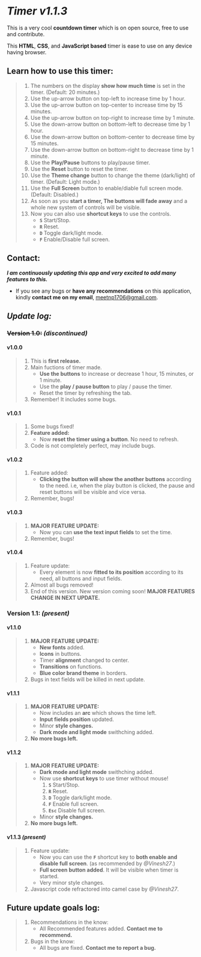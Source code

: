 # ***Timer v1.1.3***

This is a very cool **countdown timer** which is on open source, free to use and contribute.

This **HTML**, **CSS**, and **JavaScript based** timer is ease to use on any device having browser.


## Learn how to use this timer:

> 1. The numbers on the display **show how much time** is set in the timer. (Default: 20 minutes.)
> 2. Use the up-arrow button on top-left to increase time by 1 hour.
> 3. Use the up-arrow button on top-center to increase time by 15 minutes.
> 4. Use the up-arrow button on top-right to increase time by 1 minute.
> 5. Use the down-arrow button on bottom-left to decrease time by 1 hour.
> 6. Use the down-arrow button on bottom-center to decrease time by 15 minutes.
> 7. Use the down-arrow button on bottom-right to decrease time by 1 minute.
> 8. Use the **Play/Pause** buttons to play/pause timer.
> 9. Use the **Reset** button to reset the timer.
> 10. Use the **Theme change** button to change the theme (dark/light) of timer. (Default: Light mode.)
> 11. Use the **Full Screen** button to enable/diable full screen mode. (Default: Disabled.)
> 12. As soon as you **start a timer, The buttons will fade away** and a whole new system of controls will be visible.
> 13. Now you can also use **shortcut keys** to use the controls.
>     - **```S```** Start/Stop.
>     - **```R```** Reset.
>     - **```D```** Toggle dark/light mode.
>     - **```F```** Enable/Disable full screen.


## Contact:
_**I am continuously updating this app and very excited to add many features to this.**_
- If you see any bugs or **have any recommendations** on this application, kindly **contact me on my email**, meetnp1706@gmail.com.

## **_Update log:_**


### ~~Version 1.0:~~ _(discontinued)_


#### v1.0.0 
> 1. This is **first release.** 
> 2. Main fuctions of timer made.
>    - **Use the buttons** to increase or decrease 1 hour, 15 minutes, or 1 minute.
>    - Use the **play / pause button** to play / pause the timer.
>    - Reset the timer by refreshing the tab.
> 3. Remember! It includes some bugs.


#### v1.0.1
> 1. Some bugs fixed!
> 2. **Feature added:** 
>    - Now **reset the timer using a button**. No need to refresh.
> 3. Code is not completely perfect, may include bugs.


#### v1.0.2
> 1. Feature added:
>    - **Clicking the button will show the another buttons** according to the need. i.e, when the play button is clicked, the pause and reset buttons will be visible and vice versa. 
> 2. Remember, bugs!


#### v1.0.3
> 1. **MAJOR FEATURE UPDATE:**
>    - Now you can **use the text input fields** to set the time. 
> 2. Remember, bugs!


#### v1.0.4
> 1. Feature update:
>    - Every element is now **fitted to its position** according to its need, all buttons and input fields.
> 2. Almost all bugs removed!
> 3. End of this version. New version coming soon! **MAJOR FEATURES CHANGE IN NEXT UPDATE.** 


### **Version 1.1:** _(present)_


#### v1.1.0 
> 1. **MAJOR FEATURE UPDATE:**
>    - **New fonts** added.
>    - **Icons** in buttons.
>    - Timer **alignment** changed to center.
>    - **Transitions** on functions.
>    - **Blue color brand theme** in borders.
> 2. Bugs in text fields will be killed in next update.


#### v1.1.1
> 1. **MAJOR FEATURE UPDATE:**
>    - Now includes an **arc** which shows the time left.
>    - **Input fields position** updated.
>    - Minor **style changes.**
>    - **Dark mode and light mode** swithching added.
> 2. **No more bugs left.**


#### v1.1.2
> 1. **MAJOR FEATURE UPDATE:**
>    - **Dark mode and light mode** swithching added.
>    - Now use **shortcut keys** to use timer without mouse!
>      1. **```S```** Start/Stop.
>      2. **```R```** Reset.
>      3. **```D```** Toggle dark/light mode.
>      4. **```F```** Enable full screen.
>      5. **```Esc```** Disable full screen.
>    - Minor **style changes.**
> 2. **No more bugs left.**


#### v1.1.3 _(present)_
> 1. Feature update:
>    - Now you can use the **```F```** shortcut key to **both enable and disable full screen**. (as recommended by _@Vinesh27_.)
>    - **Full screen button added**. It will be visible when timer is started.
>    - Very minor style changes.
> 2. Javascript code refractored into camel case by _@Vinesh27_.


## Future update goals log:
> 1. Recommendations in the know:
>    - All Recommended features added. **Contact me to recommend.**
> 2. Bugs in the know:
>    - All bugs are fixed. **Contact me to report a bug.**
